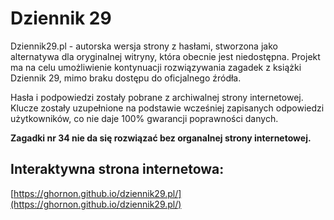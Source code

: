 # Dziennik 29

Dziennik29.pl - autorska wersja strony z hasłami, stworzona jako alternatywa dla oryginalnej witryny, która obecnie jest niedostępna. Projekt ma na celu umożliwienie kontynuacji rozwiązywania zagadek z książki Dziennik 29, mimo braku dostępu do oficjalnego źródła.

Hasła i podpowiedzi zostały pobrane z archiwalnej strony internetowej. Klucze zostały uzupełnione na podstawie wcześniej zapisanych odpowiedzi użytkowników, co nie daje 100% gwarancji poprawności danych.

**Zagadki nr 34 nie da się rozwiązać bez organalnej strony internetowej.**

## Interaktywna strona internetowa:

[https://ghornon.github.io/dziennik29.pl/](https://ghornon.github.io/dziennik29.pl/)
